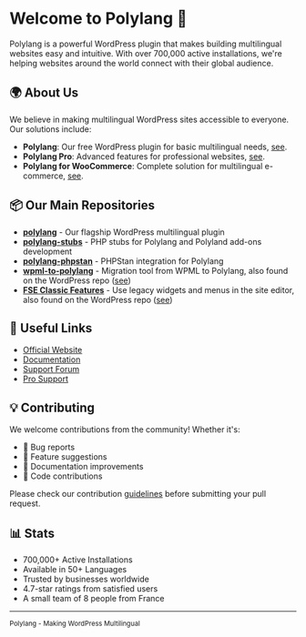 # Welcome to Polylang 👋

Polylang is a powerful WordPress plugin that makes building multilingual websites easy and intuitive. With over 700,000 active installations, we're helping websites around the world connect with their global audience.

## 🌍 About Us

We believe in making multilingual WordPress sites accessible to everyone. Our solutions include:

- **Polylang**: Our free WordPress plugin for basic multilingual needs, [see](https://polylang.pro/downloads/polylang/).
- **Polylang Pro**: Advanced features for professional websites, [see](https://polylang.pro/downloads/polylang-pro/).
- **Polylang for WooCommerce**: Complete solution for multilingual e-commerce, [see](https://polylang.pro/downloads/polylang-for-woocommerce/).

## 📦 Our Main Repositories

- [**polylang**](https://github.com/polylang/polylang) - Our flagship WordPress multilingual plugin
- [**polylang-stubs**](https://github.com/polylang/polylang-stubs) - PHP stubs for Polylang and Polyland add-ons development
- [**polylang-phpstan**](https://github.com/polylang/polylang-phpstan) - PHPStan integration for Polylang
- [**wpml-to-polylang**](https://github.com/polylang/wpml-to-polylang) - Migration tool from WPML to Polylang, also found on the WordPress repo ([see](https://wordpress.org/plugins/wpml-to-polylang/))
- [**FSE Classic Features**](https://github.com/polylang/fse-classic) - Use legacy widgets and menus in the site editor, also found on the WordPress repo ([see](https://wordpress.org/plugins/fse-classic/))

## 🔗 Useful Links

- [Official Website](https://polylang.pro)
- [Documentation](https://polylang.pro/doc/)
- [Support Forum](https://wordpress.org/support/plugin/polylang/)
- [Pro Support](https://polylang.pro/support/)

## 💡 Contributing

We welcome contributions from the community! Whether it's:

- 🐛 Bug reports
- 💬 Feature suggestions
- 📖 Documentation improvements
- 🔧 Code contributions

Please check our contribution [guidelines](../.github/CONTRIBUTING.md) before submitting your pull request.

## 📊 Stats

- 700,000+ Active Installations
- Available in 50+ Languages
- Trusted by businesses worldwide
- 4.7-star ratings from satisfied users
- A small team of 8 people from France

---

<sub>Polylang - Making WordPress Multilingual</sub>

